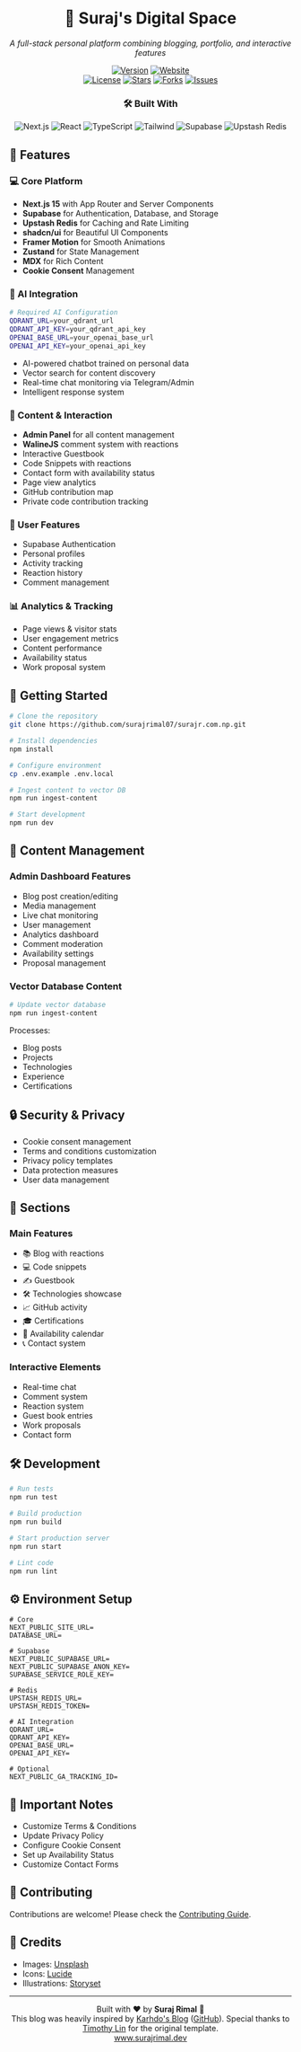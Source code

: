 <h1 align="center">🚀 Suraj's Digital Space</h1>
<p align="center"><i>A full-stack personal platform combining blogging, portfolio, and interactive features</i></p>

<div align="center">
    <a href="https://github.com/surajrimal07/surajr.com.np"><img src="https://img.shields.io/badge/version-2.5.1-blue?style=for-the-badge" alt="Version"/></a>
    <a href="https://www.surajrimal.dev"><img src="https://img.shields.io/badge/website-live-brightgreen?style=for-the-badge" alt="Website"/></a>
    <br />
    <a href="https://github.com/surajrimal07/surajr.com.np/blob/main/LICENSE"><img src="https://img.shields.io/github/license/surajrimal07/surajr.com.np?style=flat-square" alt="License"/></a>
    <a href="https://github.com/surajrimal07/surajr.com.np/stargazers"><img src="https://img.shields.io/github/stars/surajrimal07/surajr.com.np?style=flat-square" alt="Stars"/></a>
    <a href="https://github.com/surajrimal07/surajr.com.np/network/members"><img src="https://img.shields.io/github/forks/surajrimal07/surajr.com.np?style=flat-square" alt="Forks"/></a>
    <a href="https://github.com/surajrimal07/surajr.com.np/issues"><img src="https://img.shields.io/github/issues/surajrimal07/surajr.com.np?style=flat-square" alt="Issues"/></a>
</div>

<div align="center">
    <h3>🛠️ Built With</h3>
    <img src="https://img.shields.io/badge/Next.js-15-black?style=flat-square&logo=next.js" alt="Next.js"/>
    <img src="https://img.shields.io/badge/React-18-blue?style=flat-square&logo=react" alt="React"/>
    <img src="https://img.shields.io/badge/TypeScript-5-blue?style=flat-square&logo=typescript" alt="TypeScript"/>
    <img src="https://img.shields.io/badge/Tailwind-3-blue?style=flat-square&logo=tailwindcss" alt="Tailwind"/>
    <img src="https://img.shields.io/badge/Supabase-latest-green?style=flat-square&logo=supabase" alt="Supabase"/>
    <img src="https://img.shields.io/badge/Upstash-Redis-red?style=flat-square&logo=redis" alt="Upstash Redis"/>
</div>

## 🌟 Features

### 💻 Core Platform
- **Next.js 15** with App Router and Server Components
- **Supabase** for Authentication, Database, and Storage
- **Upstash Redis** for Caching and Rate Limiting
- **shadcn/ui** for Beautiful UI Components
- **Framer Motion** for Smooth Animations
- **Zustand** for State Management
- **MDX** for Rich Content
- **Cookie Consent** Management

### 🤖 AI Integration
```bash
# Required AI Configuration
QDRANT_URL=your_qdrant_url
QDRANT_API_KEY=your_qdrant_api_key
OPENAI_BASE_URL=your_openai_base_url
OPENAI_API_KEY=your_openai_api_key
```
- AI-powered chatbot trained on personal data
- Vector search for content discovery
- Real-time chat monitoring via Telegram/Admin
- Intelligent response system

### 📝 Content & Interaction
- **Admin Panel** for all content management
- **WalineJS** comment system with reactions
- Interactive Guestbook
- Code Snippets with reactions
- Contact form with availability status
- Page view analytics
- GitHub contribution map
- Private code contribution tracking

### 👤 User Features
- Supabase Authentication
- Personal profiles
- Activity tracking
- Reaction history
- Comment management

### 📊 Analytics & Tracking
- Page views & visitor stats
- User engagement metrics
- Content performance
- Availability status
- Work proposal system

## 🚀 Getting Started

```bash
# Clone the repository
git clone https://github.com/surajrimal07/surajr.com.np.git

# Install dependencies
npm install

# Configure environment
cp .env.example .env.local

# Ingest content to vector DB
npm run ingest-content

# Start development
npm run dev
```

## 📑 Content Management

### Admin Dashboard Features
- Blog post creation/editing
- Media management
- Live chat monitoring
- User management
- Analytics dashboard
- Comment moderation
- Availability settings
- Proposal management

### Vector Database Content
```bash
# Update vector database
npm run ingest-content
```
Processes:
- Blog posts
- Projects
- Technologies
- Experience
- Certifications

## 🔒 Security & Privacy

- Cookie consent management
- Terms and conditions customization
- Privacy policy templates
- Data protection measures
- User data management

## 🎨 Sections

### Main Features
- 📚 Blog with reactions
- 💻 Code snippets
- ✍️ Guestbook
- 🛠️ Technologies showcase
- 📈 GitHub activity
- 🎓 Certifications
- 📅 Availability calendar
- 📞 Contact system

### Interactive Elements
- Real-time chat
- Comment system
- Reaction system
- Guest book entries
- Work proposals
- Contact form

## 🛠️ Development

```bash
# Run tests
npm run test

# Build production
npm run build

# Start production server
npm run start

# Lint code
npm run lint
```

## ⚙️ Environment Setup

```env
# Core
NEXT_PUBLIC_SITE_URL=
DATABASE_URL=

# Supabase
NEXT_PUBLIC_SUPABASE_URL=
NEXT_PUBLIC_SUPABASE_ANON_KEY=
SUPABASE_SERVICE_ROLE_KEY=

# Redis
UPSTASH_REDIS_URL=
UPSTASH_REDIS_TOKEN=

# AI Integration
QDRANT_URL=
QDRANT_API_KEY=
OPENAI_BASE_URL=
OPENAI_API_KEY=

# Optional
NEXT_PUBLIC_GA_TRACKING_ID=
```

## 📝 Important Notes

- Customize Terms & Conditions
- Update Privacy Policy
- Configure Cookie Consent
- Set up Availability Status
- Customize Contact Forms

## 🤝 Contributing

Contributions are welcome! Please check the [Contributing Guide](CONTRIBUTING.md).

## 📸 Credits

- Images: [Unsplash](https://unsplash.com)
- Icons: [Lucide](https://lucide.dev)
- Illustrations: [Storyset](https://storyset.com)

---

<p align="center">
    Built with ❤️ by <b>Suraj Rimal</b> 👋<br>
    This blog was heavily inspired by <a href="https://karhdo-blog.vercel.app">Karhdo's Blog</a> (<a href="https://github.com/Karhdo/karhdo.dev">GitHub</a>). Special thanks to <a href="https://github.com/timlrx/tailwind-nextjs-starter-blog">Timothy Lin</a> for the original template.<br>
    <a href="https://www.surajrimal.dev">www.surajrimal.dev</a>
</p>
